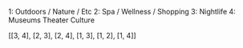 1: Outdoors / Nature / Etc
2: Spa / Wellness / Shopping
3: Nightlife
4: Museums Theater Culture

[[3, 4], [2, 3], [2, 4], [1, 3], [1, 2], [1, 4]]
